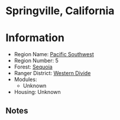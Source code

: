 
Springville, California
=======================
  
# Information  
* Region Name: [Pacific Southwest]()  
* Region Number: 5  
* Forest: [Sequoia](http://www.fs.usda.gov/sequoia/)  
* Ranger District: [Western Divide]()  
* Modules:  
  - Unknown  
* Housing: Unknown  
  
## Notes

